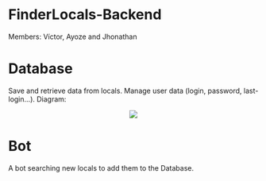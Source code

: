 # FinderLocals-Backend
Members: Víctor, Ayoze and Jhonathan
 

# Database
Save and retrieve data from locals.
Manage user data (login, password, last-login...).
Diagram:
<p align="center">
  <img src="https://i.imgur.com/6arfbQJ.jpg">
  <br />
  </p>


# Bot 
A bot searching new locals to add them to the Database.

